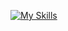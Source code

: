 [![My Skills](https://skillicons.dev/icons?i=java,python,r,cpp,c,processing,js,html,css)](https://skillicons.dev)

